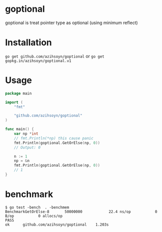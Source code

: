 # goptional
goptional is treat pointer type as optional (using minimum reflect)

# Installation
`go get github.com/azihsoyn/goptional` or `go get gopkg.in/azihsoyn/goptional.v1`

# Usage
```go
package main

import (
	"fmt"

	"github.com/azihsoyn/goptional"
)

func main() {
	var np *int
	// fmt.Println(*np) this cause panic
	fmt.Println(goptional.GetOrElse(np, 0))
	// Output: 0

	n := 1
	np = &n
	fmt.Println(goptional.GetOrElse(np, 0))
	// 1
}
```

# benchmark
```
$ go test -bench  . -benchmem
BenchmarkGetOrElse-8       50000000            22.4 ns/op           0 B/op           0 allocs/op
PASS
ok      github.com/azihsoyn/goptional    1.203s
```
